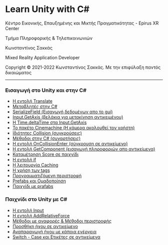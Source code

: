<html>
<head>

</head>
<body>
<h1>Learn Unity with C#</h1>
<p>Κέντρο Εικονικής, Επαυξημένης και Μικτής Πραγματικότητας - Epirus XR Center</p>
<p> Τμήμα Πληροφορικής & Τηλεπικοινωνιών </p>

<p> Κωνσταντίνος Σακκάς</p>
<p> Mixed Reality Application Developer</p>

<p>Copyright © 2021-2022 Κωνσταντίνος Σακκάς. Με την επιφύλαξη παντός δικαιώματος</p>
<hr>

<h3>Εισαγωγή στο Unity και στην C#</h3>
<ul>
<li><a href="https://github.com/ksakkas/Learn-Unity-Intro/tree/master/intro_1">Η εντολή Translate</a></li>
<li><a href="https://github.com/ksakkas/Learn-Unity-Intro/tree/master/intro_2">Μεταβλητές στην C#</a></li>
<li><a href="https://github.com/ksakkas/Learn-Unity-Intro/tree/master/intro_3">SerializeField (Εισαγωγή δεδομένων απο το gui)</a></li>
<li><a href="https://github.com/ksakkas/Learn-Unity-Intro/tree/master/intro_4">Input.GetAxis (βελάκια για μετακίνηση αντικειμένου)</a></li>
<li><a href="https://github.com/ksakkas/Learn-Unity-Intro/tree/master/intro_5">Η Time.deltaTime στα Input.GetAxis</a></li>
<li><a href="https://github.com/ksakkas/Learn-Unity-Intro/tree/master/intro_6">Το πακέτο Cinemachine (Η κάμερα ακολουθεί τον χρήστη)</a></li>
<li><a href="https://github.com/ksakkas/Learn-Unity-Intro/tree/master/intro_7">Ιδιότητες Collision (συγκρούσεις)</a></li>
<li><a href="https://github.com/ksakkas/Learn-Unity-Intro/tree/master/intro_8">Μέθοδοι στην C# (συναρτήσεις)</a></li>
<li><a href="https://github.com/ksakkas/Learn-Unity-Intro/tree/master/intro_9">Η εντολή OnCollisionEnter (σύγκρουση σε αντικείμενο)</a></li>
<li><a href="https://github.com/ksakkas/Learn-Unity-Intro/tree/master/intro_10">Η εντολή GetComponent (εισαγωγή πληροφοριών απο αντικείμενα)</a></li>
<li><a href="https://github.com/ksakkas/Learn-Unity-Intro/tree/master/intro_11">Καταμέτρηση Score σε παιχνίδι</a></li>
<li><a href="https://github.com/ksakkas/Learn-Unity-Intro/tree/master/intro_12">Η εντολή if</a></li>
<li><a href="https://github.com/ksakkas/Learn-Unity-Intro/tree/master/intro_13">Η λειτουργία Caching</a></li>
<li><a href="https://github.com/ksakkas/Learn-Unity-Intro/tree/master/intro_14">Η χρήση των tags</a></li>
<li><a href="https://github.com/ksakkas/Learn-Unity-Intro/tree/master/intro_15">Προγραμματιζόμενη περιστροφή</a></li>
<li><a href="https://github.com/ksakkas/Learn-Unity-Intro/tree/master/intro_16">Prefabs και Ομαδοποίηση</a></li>
<li><a href="https://github.com/ksakkas/Learn-Unity-Intro/tree/master/intro_17">Παιχνίδι με prafabs</a></li>

</ul>

<h3>Παιχνίδι στο Unity με C#</h3>
<ul>
<li><a href="https://github.com/ksakkas/Learn-Unity-Intro/tree/master/game_1">Η εντολή Input</a></li>
<li><a href="https://github.com/ksakkas/Learn-Unity-Intro/tree/master/game_2">Η εντολή AddRelativeForce</a></li>
<li><a href="https://github.com/ksakkas/Learn-Unity-Intro/tree/master/game_3">Μέθοδοι με αναφορές & Μέθοδοι περιστροφής</a></li>
<li><a href="https://github.com/ksakkas/Learn-Unity-Intro/tree/master/game_4">Προσθήκη ήχου σε αντικείμενο</a></li>
<li><a href="https://github.com/ksakkas/Learn-Unity-Intro/tree/master/game_5">Αναπαραγωγή ήχου με κάποια ενέργεια</a></li>
<li><a href="https://github.com/ksakkas/Learn-Unity-Intro/tree/master/game_6">Switch - Case και Ετικέτες σε αντικείμενα</a></li>

</ul>

 
</body>
</html>
